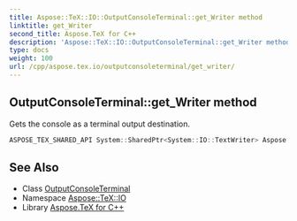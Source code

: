 ```yaml
---
title: Aspose::TeX::IO::OutputConsoleTerminal::get_Writer method
linktitle: get_Writer
second_title: Aspose.TeX for C++
description: 'Aspose::TeX::IO::OutputConsoleTerminal::get_Writer method. Gets the console as a terminal output destination in C++.'
type: docs
weight: 100
url: /cpp/aspose.tex.io/outputconsoleterminal/get_writer/
---
```

## OutputConsoleTerminal::get_Writer method


Gets the console as a terminal output destination.

```cpp
ASPOSE_TEX_SHARED_API System::SharedPtr<System::IO::TextWriter> Aspose::TeX::IO::OutputConsoleTerminal::get_Writer() override
```

## See Also

* Class [OutputConsoleTerminal](../)
* Namespace [Aspose::TeX::IO](../../)
* Library [Aspose.TeX for C++](../../../)
